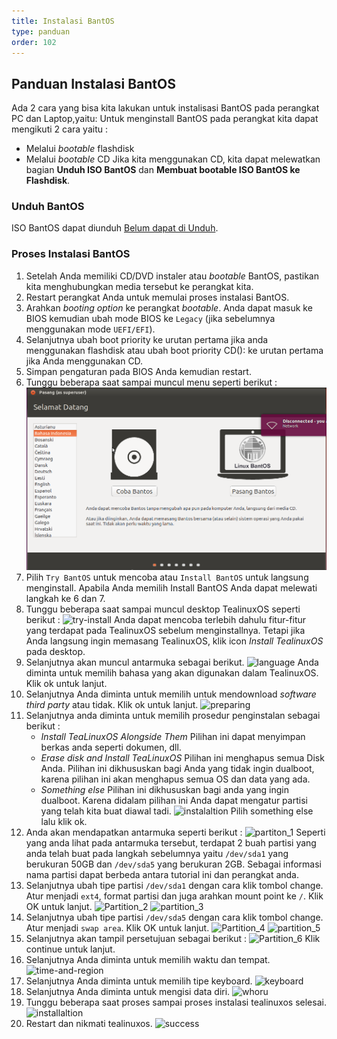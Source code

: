 ```yaml
---
title: Instalasi BantOS
type: panduan
order: 102
---
```



## Panduan Instalasi BantOS
Ada 2 cara yang bisa kita lakukan untuk instalisasi BantOS pada perangkat PC dan Laptop,yaitu:
Untuk menginstall BantOS pada perangkat kita dapat mengikuti 2 cara yaitu :
- Melalui _bootable_ flashdisk
- Melalui _bootable_ CD
Jika kita menggunakan CD, kita dapat melewatkan bagian **Unduh ISO BantOS** dan **Membuat bootable ISO BantOS ke Flashdisk**.

### Unduh BantOS
ISO BantOS dapat diunduh [Belum dapat di Unduh](http://linux.dev.bantenprov/iso/BantOS/).

### Proses Instalasi BantOS
1. Setelah Anda memiliki CD/DVD instaler atau _bootable_ BantOS, pastikan kita  menghubungkan media tersebut ke perangkat kita.
2. Restart perangkat Anda untuk memulai proses instalasi BantOS.
3. Arahkan _booting option_ ke perangkat _bootable_. Anda dapat masuk ke BIOS kemudian ubah mode BIOS ke `Legacy` (jika sebelumnya menggunakan mode `UEFI/EFI`).
4. Selanjutnya ubah boot priority ke urutan pertama jika anda menggunakan flashdisk atau ubah boot priority CD(): ke urutan pertama jika Anda menggunakan CD.
5. Simpan pengaturan pada BIOS Anda kemudian restart.
6. Tunggu beberapa saat sampai muncul menu seperti berikut :
   ![menu-install](/src/images/install-id.png)
7. Pilih `Try BantOS` untuk mencoba atau `Install BantOS` untuk langsung menginstall. Apabila Anda memilih Install BantOS Anda dapat melewati langkah ke 6 dan 7.
8. Tunggu beberapa saat sampai muncul desktop TealinuxOS seperti berikut :
   ![try-install](https://cloud.githubusercontent.com/assets/22718275/23685964/736151be-03d9-11e7-9b11-23af4063ab3b.png)
   Anda dapat mencoba terlebih dahulu fitur-fitur yang terdapat pada TealinuxOS sebelum menginstallnya. Tetapi jika Anda langsung ingin memasang TealinuxOS, klik icon _Install TealinuxOS_ pada desktop.
9. Selanjutnya akan muncul antarmuka sebagai berikut.
   ![language](https://cloud.githubusercontent.com/assets/22718275/23685988/96e996fa-03d9-11e7-9cc0-b5664ed27a17.png)
   Anda diminta untuk memilih bahasa yang akan digunakan dalam TealinuxOS. Klik ok untuk lanjut.
11. Selanjutnya Anda diminta untuk memilih untuk mendownload _software third party_ atau tidak. Klik ok untuk lanjut.
    ![preparing](https://cloud.githubusercontent.com/assets/22718275/23685998/a811ae18-03d9-11e7-8c6f-1900f9a85b7d.png)
12. Selanjutnya anda diminta untuk memilih prosedur penginstalan sebagai berikut :
    - _Install TeaLinuxOS Alongside Them_
      Pilihan ini dapat menyimpan berkas anda seperti dokumen, dll.
    - _Erase disk and Install TeaLinuxOS_
      Pilihan ini menghapus semua Disk Anda. Pilihan ini dikhususkan bagi Anda yang tidak ingin dualboot, karena pilihan ini akan menghapus semua OS dan data yang ada.
    - _Something else_
      Pilihan ini dikhususkan bagi anda yang ingin dualboot. Karena didalam pilihan ini Anda dapat mengatur partisi yang telah kita buat diawal tadi.
    ![instalaltion](https://cloud.githubusercontent.com/assets/22718275/23686028/cd308aac-03d9-11e7-9fa7-217fd1f7ac08.png)
    Pilih something else lalu klik ok.
13. Anda akan mendapatkan antarmuka seperti berikut :
    ![partiton_1](https://cloud.githubusercontent.com/assets/22718275/23686041/e39d8f38-03d9-11e7-8836-e749fb8b0794.png)
    Seperti yang anda lihat pada antarmuka tersebut, terdapat 2 buah partisi yang anda telah buat pada langkah sebelumnya yaitu `/dev/sda1` yang berukuran 50GB dan `/dev/sda5` yang berukuran 2GB. Sebagai informasi nama partisi dapat berbeda antara tutorial ini dan perangkat anda.
14. Selanjutnya ubah tipe partisi `/dev/sda1` dengan cara klik tombol change. Atur menjadi `ext4`, format partisi dan juga arahkan mount point ke `/`. Klik OK untuk lanjut.
    ![Partition_2](https://cloud.githubusercontent.com/assets/22718275/23686049/f5030230-03d9-11e7-8834-7ecac4b9b6bb.png)
    ![partition_3](https://cloud.githubusercontent.com/assets/22718275/23686061/03f969f0-03da-11e7-8bda-eb56c7c8cf04.png)
15. Selanjutnya ubah tipe partisi `/dev/sda5` dengan cara klik tombol change. Atur menjadi `swap area`. Klik OK untuk lanjut.
    ![Partition_4](https://cloud.githubusercontent.com/assets/22718275/23686081/1fbf6266-03da-11e7-8daa-4a60c06703e5.png)
    ![partition_5](https://cloud.githubusercontent.com/assets/22718275/23686146/6dbf052a-03da-11e7-85e3-e844b273f694.png)
16. Selanjutnya akan tampil persetujuan sebagai berikut :
    ![Partition_6](https://cloud.githubusercontent.com/assets/22718275/23686161/857a51e2-03da-11e7-8011-a9fb063761b4.png)
    Klik continue untuk lanjut.
17. Selanjutnya Anda diminta untuk memilih waktu dan tempat.
    ![time-and-region](https://cloud.githubusercontent.com/assets/22718275/23686187/a58ca03e-03da-11e7-827a-01f86abe8ec3.png)
18. Selanjutnya Anda diminta untuk memilih tipe keyboard.
    ![keyboard](https://cloud.githubusercontent.com/assets/22718275/23686208/b682f4ce-03da-11e7-8dcb-85c8ef2cbbad.png)
19. Selanjutnya Anda diminta untuk mengisi data diri.
    ![whoru](https://cloud.githubusercontent.com/assets/22718275/23686238/d5fdd5e4-03da-11e7-8387-626587c4ede8.png)
20. Tunggu beberapa saat proses sampai proses instalasi tealinuxos selesai.
    ![installaltion](https://cloud.githubusercontent.com/assets/22718275/23686286/31ab73ec-03db-11e7-8292-173401c6851a.png)
21. Restart dan nikmati tealinuxos.
    ![success](https://cloud.githubusercontent.com/assets/22718275/23686381/df3fda20-03db-11e7-9ee1-a811f1646f36.png)
